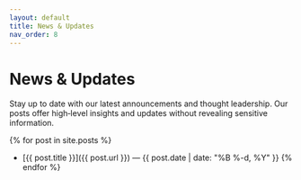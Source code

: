 ```yaml
---
layout: default
title: News & Updates
nav_order: 8
---
```


# News & Updates

Stay up to date with our latest announcements and thought leadership. Our posts offer high‑level insights and updates without revealing sensitive information.

{% for post in site.posts %}
- [{{ post.title }}]({{ post.url }}) — {{ post.date | date: "%B %-d, %Y" }}
{% endfor %}
